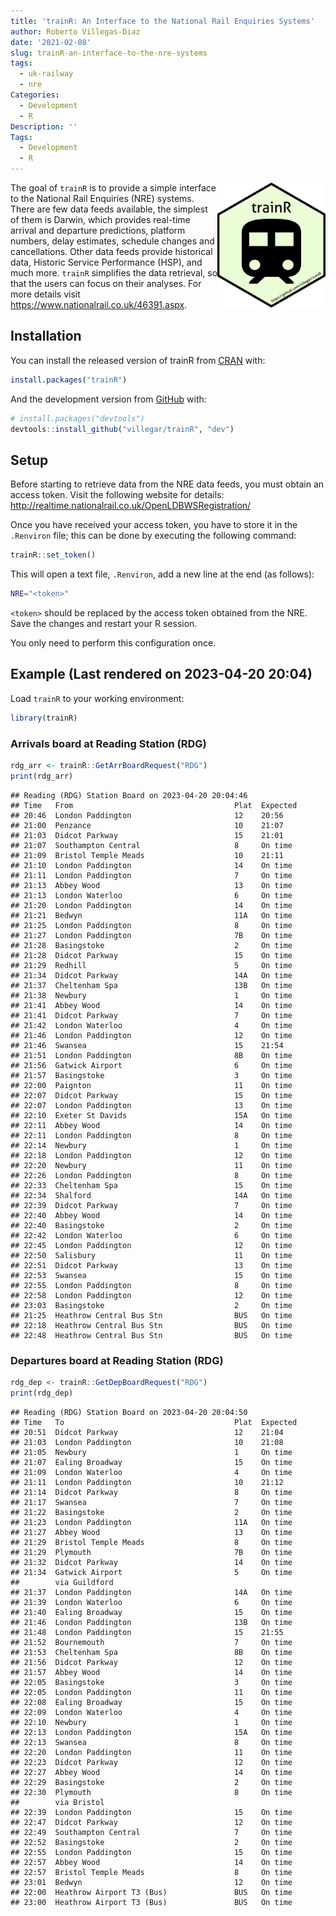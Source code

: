 ```yaml
---
title: 'trainR: An Interface to the National Rail Enquiries Systems'
author: Roberto Villegas-Diaz
date: '2021-02-08'
slug: trainR-an-interface-to-the-nre-systems
tags:
  - uk-railway
  - nre
Categories:
  - Development
  - R
Description: ''
Tags:
  - Development
  - R
---
```


<img src="https://raw.githubusercontent.com/villegar/trainR/main/inst/images/logo.png" alt="logo" align="right" height=200px/>

The goal of `trainR` is to provide a simple interface to the 
National Rail Enquiries (NRE) systems. There are few data feeds 
available, the simplest of them is Darwin, which provides real-time 
arrival and departure predictions, platform numbers, delay estimates, 
schedule changes and cancellations. Other data feeds provide historical 
data, Historic Service Performance (HSP), and much more. `trainR` 
simplifies the data retrieval, so that the users can focus on their 
analyses. For more details visit 
https://www.nationalrail.co.uk/46391.aspx.

## Installation

You can install the released version of trainR from [CRAN](https://CRAN.R-project.org) with:

``` r
install.packages("trainR")
```

And the development version from [GitHub](https://github.com/) with:

``` r
# install.packages("devtools")
devtools::install_github("villegar/trainR", "dev")
```

## Setup
Before starting to retrieve data from the NRE data feeds, you must obtain an access token. 
Visit the following website for details: http://realtime.nationalrail.co.uk/OpenLDBWSRegistration/

Once you have received your access token, you have to store it in the `.Renviron` file; this can be 
done by executing the following command:


```r
trainR::set_token()
```

This will open a text file, `.Renviron`, add a new line at the end (as follows):

```bash
NRE="<token>"
```

`<token>` should be replaced by the access token obtained from the NRE. Save the changes and restart 
your R session.

You only need to perform this configuration once.

## Example (Last rendered on 2023-04-20 20:04)

Load `trainR` to your working environment:

```r
library(trainR)
```

### Arrivals board at Reading Station (RDG)


```r
rdg_arr <- trainR::GetArrBoardRequest("RDG")
print(rdg_arr)
```

```
## Reading (RDG) Station Board on 2023-04-20 20:04:46
## Time   From                                    Plat  Expected
## 20:46  London Paddington                       12    20:56
## 21:00  Penzance                                10    21:07
## 21:03  Didcot Parkway                          15    21:01
## 21:07  Southampton Central                     8     On time
## 21:09  Bristol Temple Meads                    10    21:11
## 21:10  London Paddington                       14    On time
## 21:11  London Paddington                       7     On time
## 21:13  Abbey Wood                              13    On time
## 21:13  London Waterloo                         6     On time
## 21:20  London Paddington                       14    On time
## 21:21  Bedwyn                                  11A   On time
## 21:25  London Paddington                       8     On time
## 21:27  London Paddington                       7B    On time
## 21:28  Basingstoke                             2     On time
## 21:28  Didcot Parkway                          15    On time
## 21:29  Redhill                                 5     On time
## 21:34  Didcot Parkway                          14A   On time
## 21:37  Cheltenham Spa                          13B   On time
## 21:38  Newbury                                 1     On time
## 21:41  Abbey Wood                              14    On time
## 21:41  Didcot Parkway                          7     On time
## 21:42  London Waterloo                         4     On time
## 21:46  London Paddington                       12    On time
## 21:46  Swansea                                 15    21:54
## 21:51  London Paddington                       8B    On time
## 21:56  Gatwick Airport                         6     On time
## 21:57  Basingstoke                             3     On time
## 22:00  Paignton                                11    On time
## 22:07  Didcot Parkway                          15    On time
## 22:07  London Paddington                       13    On time
## 22:10  Exeter St Davids                        15A   On time
## 22:11  Abbey Wood                              14    On time
## 22:11  London Paddington                       8     On time
## 22:14  Newbury                                 1     On time
## 22:18  London Paddington                       12    On time
## 22:20  Newbury                                 11    On time
## 22:26  London Paddington                       8     On time
## 22:33  Cheltenham Spa                          15    On time
## 22:34  Shalford                                14A   On time
## 22:39  Didcot Parkway                          7     On time
## 22:40  Abbey Wood                              14    On time
## 22:40  Basingstoke                             2     On time
## 22:42  London Waterloo                         6     On time
## 22:45  London Paddington                       12    On time
## 22:50  Salisbury                               11    On time
## 22:51  Didcot Parkway                          13    On time
## 22:53  Swansea                                 15    On time
## 22:55  London Paddington                       8     On time
## 22:58  London Paddington                       12    On time
## 23:03  Basingstoke                             2     On time
## 21:25  Heathrow Central Bus Stn                BUS   On time
## 22:18  Heathrow Central Bus Stn                BUS   On time
## 22:48  Heathrow Central Bus Stn                BUS   On time
```

### Departures board at Reading Station (RDG)


```r
rdg_dep <- trainR::GetDepBoardRequest("RDG")
print(rdg_dep)
```

```
## Reading (RDG) Station Board on 2023-04-20 20:04:50
## Time   To                                      Plat  Expected
## 20:51  Didcot Parkway                          12    21:04
## 21:03  London Paddington                       10    21:08
## 21:05  Newbury                                 1     On time
## 21:07  Ealing Broadway                         15    On time
## 21:09  London Waterloo                         4     On time
## 21:11  London Paddington                       10    21:12
## 21:14  Didcot Parkway                          8     On time
## 21:17  Swansea                                 7     On time
## 21:22  Basingstoke                             2     On time
## 21:23  London Paddington                       11A   On time
## 21:27  Abbey Wood                              13    On time
## 21:29  Bristol Temple Meads                    8     On time
## 21:29  Plymouth                                7B    On time
## 21:32  Didcot Parkway                          14    On time
## 21:34  Gatwick Airport                         5     On time
##        via Guildford                           
## 21:37  London Paddington                       14A   On time
## 21:39  London Waterloo                         6     On time
## 21:40  Ealing Broadway                         15    On time
## 21:46  London Paddington                       13B   On time
## 21:48  London Paddington                       15    21:55
## 21:52  Bournemouth                             7     On time
## 21:53  Cheltenham Spa                          8B    On time
## 21:56  Didcot Parkway                          12    On time
## 21:57  Abbey Wood                              14    On time
## 22:05  Basingstoke                             3     On time
## 22:05  London Paddington                       11    On time
## 22:08  Ealing Broadway                         15    On time
## 22:09  London Waterloo                         4     On time
## 22:10  Newbury                                 1     On time
## 22:13  London Paddington                       15A   On time
## 22:13  Swansea                                 8     On time
## 22:20  London Paddington                       11    On time
## 22:23  Didcot Parkway                          12    On time
## 22:27  Abbey Wood                              14    On time
## 22:29  Basingstoke                             2     On time
## 22:30  Plymouth                                8     On time
##        via Bristol                             
## 22:39  London Paddington                       15    On time
## 22:47  Didcot Parkway                          12    On time
## 22:49  Southampton Central                     7     On time
## 22:52  Basingstoke                             2     On time
## 22:55  London Paddington                       15    On time
## 22:57  Abbey Wood                              14    On time
## 22:57  Bristol Temple Meads                    8     On time
## 23:01  Bedwyn                                  12    On time
## 22:00  Heathrow Airport T3 (Bus)               BUS   On time
## 23:00  Heathrow Airport T3 (Bus)               BUS   On time
```
